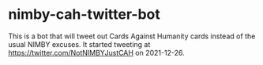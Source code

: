 # nimby-cah-twitter-bot
This is a bot that will tweet out Cards Against Humanity cards instead of the usual NIMBY excuses.
It started tweeting at https://twitter.com/NotNIMBYJustCAH on 2021-12-26.
